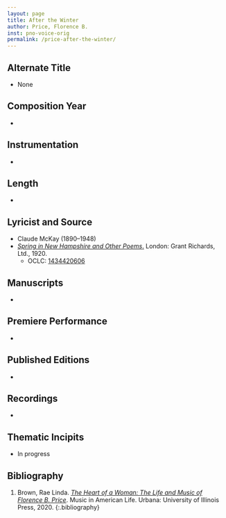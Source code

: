 ```yaml
---
layout: page
title: After the Winter
author: Price, Florence B.
inst: pno-voice-orig
permalink: /price-after-the-winter/
---
```


## Alternate Title
- None

## Composition Year
- 

## Instrumentation
- 

## Length
- 

## Lyricist and Source
- Claude McKay (1890&ndash;1948)
- [*Spring in New Hampshire and Other Poems*.](https://books.google.com/books?id=AJtOAQAAMAAJ) London: Grant Richards, Ltd., 1920.
     * OCLC: <a href="https://search.worldcat.org/title/1434420606" target="_blank">1434420606</a>

## Manuscripts
- 

## Premiere Performance
- 

## Published Editions
- 

## Recordings
- 

## Thematic Incipits
- In progress

## Bibliography
1. Brown, Rae Linda. <a href="https://www.worldcat.org/title/1122800180" target="_blank">*The Heart of a Woman: The Life and Music of Florence B. Price*</a>. Music in American Life. Urbana: University of Illinois Press, 2020.
{:.bibliography}

